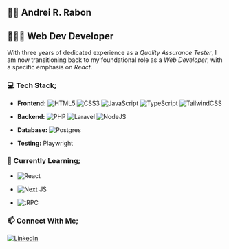 ## 🤙🏽 Andrei R. Rabon

## 👨🏽‍💻 Web Dev Developer

With three years of dedicated experience as a _Quality Assurance Tester_, I am now transitioning back to my foundational role as a _Web Developer_, with a specific emphasis on _React_.

### 💻 Tech Stack;

- **Frontend:** ![HTML5](https://img.shields.io/badge/html5-%23E34F26.svg?style=for-the-badge&logo=html5&logoColor=white) ![CSS3](https://img.shields.io/badge/css3-%231572B6.svg?style=for-the-badge&logo=css3&logoColor=white) ![JavaScript](https://img.shields.io/badge/javascript-%23323330.svg?style=for-the-badge&logo=javascript&logoColor=%23F7DF1E) ![TypeScript](https://img.shields.io/badge/typescript-%23007ACC.svg?style=for-the-badge&logo=typescript&logoColor=white) ![TailwindCSS](https://img.shields.io/badge/tailwindcss-%2338B2AC.svg?style=for-the-badge&logo=tailwind-css&logoColor=white)

- **Backend:**
  ![PHP](https://img.shields.io/badge/php-%23777BB4.svg?style=for-the-badge&logo=php&logoColor=white) ![Laravel](https://img.shields.io/badge/laravel-%23FF2D20.svg?style=for-the-badge&logo=laravel&logoColor=white) ![NodeJS](https://img.shields.io/badge/node.js-6DA55F?style=for-the-badge&logo=node.js&logoColor=white)

- **Database:** ![Postgres](https://img.shields.io/badge/postgres-%23316192.svg?style=for-the-badge&logo=postgresql&logoColor=white)
- **Testing:** Playwright

### 🌱 Currently Learning;

- ![React](https://img.shields.io/badge/react-%2320232a.svg?style=for-the-badge&logo=react&logoColor=%2361DAFB)

- ![Next JS](https://img.shields.io/badge/Next-black?style=for-the-badge&logo=next.js&logoColor=white)

- ![tRPC](https://img.shields.io/badge/tRPC-%232596BE.svg?style=for-the-badge&logo=tRPC&logoColor=white)

### 📫 Connect With Me;

<!--
[![Portfolio](https://img.shields.io/badge/Portfolio-000000?style=for-the-badge&logo=About.me&logoColor=white)](your-portfolio-url)
-->

[![LinkedIn](https://img.shields.io/badge/LinkedIn-0077B5?style=for-the-badge&logo=linkedin&logoColor=white)](https://www.linkedin.com/in/andreirabon/)
